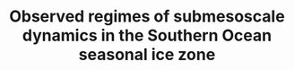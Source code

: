 ---
title: "Observed regimes of submesoscale dynamics in the Southern Ocean seasonal ice zone"
citation: "Prend, C.J., Swart, S., Stewart., A.L., **du Plessis, M.D.,** Manuscharyan, G.E., and Thompson, A.F., 2025. Observed regimes of submesoscale dynamics in the Southern Ocean seasonal ice zone. Nature Communications."
category: submitted
---